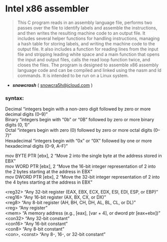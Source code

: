 <h1 class="code-line" data-line-start=0 data-line-end=1 ><a id="Intel_x86_assembler_0"></a>Intel x86 assembler</h1>

> This C program reads in an assembly language file, performs two passes over the file to identify labels and assemble the instructions, and then writes the resulting machine code to an output file. It includes several helper functions for handling instructions, managing a hash table for storing labels, and writing the machine code to the output file. It also includes a function for reading lines from the input file and stripping leading white space and a main function that opens the input and output files, calls the read loop function twice, and closes the files. The program is designed to assemble x86 assembly language code and can be compiled and linked using the nasm and ld commands. It is intended to be run on a Linux system.

- ***snowcrash*** ( snowcra5h@icloud.com )


<h3 class="code-line" data-line-start=3 data-line-end=4 ><a id="syntax_3"></a>syntax:</h3>
<p class="has-line-data" data-line-start="5" data-line-end="9">Decimal “integers begin with a non-zero digit followed by zero or more decimal digits (0–9)”<br>
Binary “integers begin with “0b” or “0B” followed by zero or more binary digits (0, 1)”<br>
Octal “integers begin with zero (0) followed by zero or more octal digits (0–7)”<br>
Hexadecimal “integers begin with “0x” or “0X” followed by one or more hexadecimal digits (0–9, A–F)”</p>
<p class="has-line-data" data-line-start="10" data-line-end="13">mov BYTE  PTR [ebx], 2  “Move 2 into the single byte at the address stored in EBX”<br>
mov WORD  PTR [ebx], 2  “Move the 16-bit integer representation of 2 into the 2 bytes starting at the address in EBX”<br>
mov DWORD PTR [ebx], 2  “Move the 32-bit integer representation of 2 into the 4 bytes starting at the address in EBX”</p>
<p class="has-line-data" data-line-start="14" data-line-end="23">&lt;reg32&gt; “Any 32-bit register (EAX, EBX, ECX, EDX, ESI, EDI, ESP, or EBP)”<br>
&lt;reg16&gt; “Any 16-bit register (AX, BX, CX, or DX)”<br>
&lt;reg8&gt; “Any 8-bit register (AH, BH, CH, DH, AL, BL, CL, or DL)”<br>
&lt;reg&gt; “Any register”<br>
&lt;mem&gt; “A memory address (e.g., [eax], [var + 4], or dword ptr [eax+ebx])”<br>
&lt;con32&gt; “Any 32-bit constant”<br>
&lt;con16&gt; “Any 16-bit constant”<br>
&lt;con8&gt; “Any 8-bit constant”<br>
&lt;con&gt;, &lt;const&gt; “Any 8-, 16-, or 32-bit constant”</p>







